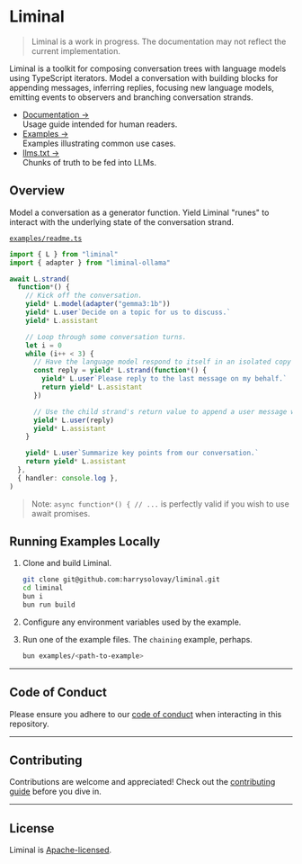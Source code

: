 # Liminal

> Liminal is a work in progress. The documentation may not reflect the current
> implementation.

Liminal is a toolkit for composing conversation trees with language models using
TypeScript iterators. Model a conversation with building blocks for appending
messages, inferring replies, focusing new language models, emitting events to
observers and branching conversation strands.

- [Documentation &rarr;](https://liminal.land)<br />Usage guide intended for
  human readers.
- [Examples &rarr;](https://github.com/harrysolovay/liminal/tree/main/examples)<br />Examples
  illustrating common use cases.
- [llms.txt &rarr;](https://liminal.land/llms.txt)<br />Chunks of truth to be
  fed into LLMs.

<!-- ## Rationale

- [Implicit Message Buffers &rarr;](./liminal.land/rationale/implicit_message_buffers.md)<br />Intuitive
  conventions-based approach to managing message buffers.
- [Decoupling Conversations From Models &rarr;](./liminal.land/rationale/decoupling_conversations_from_models.md)<br />Ensure
  conversations can be executed with any provider/model.
- [Eliminating Boilerplate &rarr;](./liminal.land/rationale/eliminating_boilerplate.md)<br />Avoid
  the redundancies of inferencing and embedding. -->

<!-- - [Type-safe Observability &rarr;](https://liminal.land/rationale/type-safe_observability)<br />Observe
  events from the entire conversation tree; infer event static types like with
  TRPC or Hono Client.
- [Step Comparison &rarr;](https://liminal.land/rationale/eliminating_boilerplate.md)<br />Stepped
  execution of the same conversation with different models. -->

## Overview

Model a conversation as a generator function. Yield Liminal "runes" to interact
with the underlying state of the conversation strand.

[`examples/readme.ts`](./examples/readme.ts)

```ts
import { L } from "liminal"
import { adapter } from "liminal-ollama"

await L.strand(
  function*() {
    // Kick off the conversation.
    yield* L.model(adapter("gemma3:1b"))
    yield* L.user`Decide on a topic for us to discuss.`
    yield* L.assistant

    // Loop through some conversation turns.
    let i = 0
    while (i++ < 3) {
      // Have the language model respond to itself in an isolated copy of the current "strand."
      const reply = yield* L.strand(function*() {
        yield* L.user`Please reply to the last message on my behalf.`
        return yield* L.assistant
      })

      // Use the child strand's return value to append a user message within the root "strand."
      yield* L.user(reply)
      yield* L.assistant
    }

    yield* L.user`Summarize key points from our conversation.`
    return yield* L.assistant
  },
  { handler: console.log },
)
```

> Note: `async function*() { // ...` is perfectly valid if you wish to use await
> promises.

## Running Examples Locally

1. Clone and build Liminal.

   ```sh
   git clone git@github.com:harrysolovay/liminal.git
   cd liminal
   bun i
   bun run build
   ```

2. Configure any environment variables used by the example.

3. Run one of the example files. The `chaining` example, perhaps.

   ```sh
   bun examples/<path-to-example>
   ```

---

## **Code of Conduct**

Please ensure you adhere to our [code of conduct](CODE_OF_CONDUCT.md) when
interacting in this repository.

---

## **Contributing**

Contributions are welcome and appreciated! Check out the
[contributing guide](CONTRIBUTING.md) before you dive in.

---

## **License**

Liminal is [Apache-licensed](LICENSE).
